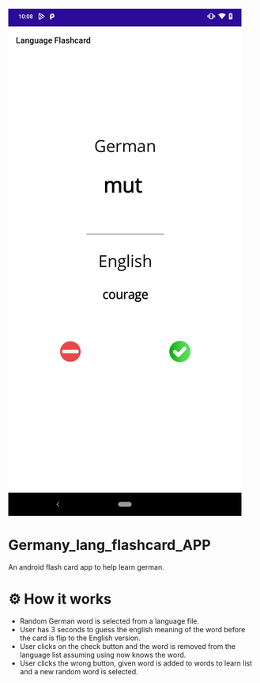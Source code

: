 ![Andriod sample view](sampleview.png)

# Germany_lang_flashcard_APP

An android flash card app to help learn german.

# ⚙️ How it works

- Random German word is selected from a language file.
- User has 3 seconds to guess the english meaning of the word before the card is flip to the English version.
- User clicks on the check button and the word is removed from the language list assuming using now knows the word.
- User clicks the wrong button, given word is added to words to learn list and a new random word is selected.
